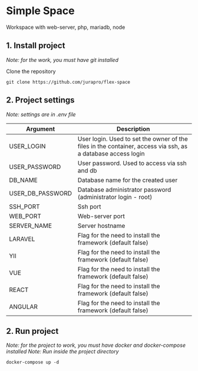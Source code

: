 # Simple Space
Workspace with web-server, php, mariadb, node

## 1. Install project
*Note: for the work, you must have git installed*

Clone the repository

`git clone https://github.com/jurapro/flex-space`

## 2. Project settings
*Note: settings are in .env file*

| Argument | Description |
| -----|------|
| USER_LOGIN | User login. Used to set the owner of the files in the container, access via ssh, as a database access login |
| USER_PASSWORD | User password. Used to access via ssh and db |
| DB_NAME | Database name for the created user |
| USER_DB_PASSWORD | Database administrator password (administrator login - root) |
| SSH_PORT | Ssh port |
| WEB_PORT | Web-server port |
| SERVER_NAME | Server hostname  |
| LARAVEL | Flag for the need to install the framework (default false) |
| YII | Flag for the need to install the framework (default false) |
| VUE | Flag for the need to install the framework (default false) |
| REACT | Flag for the need to install the framework (default false) |
| ANGULAR | Flag for the need to install the framework (default false) |

## 2. Run project
*Note: for the project to work, you must have docker and docker-compose installed*
*Note: Run inside the project directory*

`docker-compose up -d`